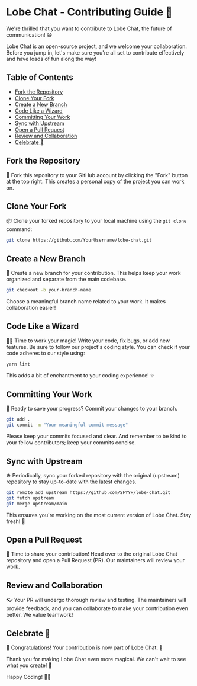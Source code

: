 # Lobe Chat - Contributing Guide 🌟

We're thrilled that you want to contribute to Lobe Chat, the future of communication! 😄

Lobe Chat is an open-source project, and we welcome your collaboration. Before you jump in, let's make sure you're all set to contribute effectively and have loads of fun along the way!

## Table of Contents

- [Fork the Repository](#fork-the-repository)
- [Clone Your Fork](#clone-your-fork)
- [Create a New Branch](#create-a-new-branch)
- [Code Like a Wizard](#code-like-a-wizard)
- [Committing Your Work](#committing-your-work)
- [Sync with Upstream](#sync-with-upstream)
- [Open a Pull Request](#open-a-pull-request)
- [Review and Collaboration](#review-and-collaboration)
- [Celebrate 🎉](#celebrate-)

## Fork the Repository

🍴 Fork this repository to your GitHub account by clicking the "Fork" button at the top right. This creates a personal copy of the project you can work on.

## Clone Your Fork

📦 Clone your forked repository to your local machine using the `git clone` command:

```bash
git clone https://github.com/YourUsername/lobe-chat.git
```

## Create a New Branch

🌿 Create a new branch for your contribution. This helps keep your work organized and separate from the main codebase.

```bash
git checkout -b your-branch-name
```

Choose a meaningful branch name related to your work. It makes collaboration easier!

## Code Like a Wizard

🧙‍♀️ Time to work your magic! Write your code, fix bugs, or add new features. Be sure to follow our project's coding style. You can check if your code adheres to our style using:

```bash
yarn lint
```

This adds a bit of enchantment to your coding experience! ✨

## Committing Your Work

📝 Ready to save your progress? Commit your changes to your branch.

```bash
git add .
git commit -m "Your meaningful commit message"
```

Please keep your commits focused and clear. And remember to be kind to your fellow contributors; keep your commits concise.

## Sync with Upstream

⚙️ Periodically, sync your forked repository with the original (upstream) repository to stay up-to-date with the latest changes.

```bash
git remote add upstream https://github.com/SFYYH/lobe-chat.git
git fetch upstream
git merge upstream/main
```

This ensures you're working on the most current version of Lobe Chat. Stay fresh! 💨

## Open a Pull Request

🚀 Time to share your contribution! Head over to the original Lobe Chat repository and open a Pull Request (PR). Our maintainers will review your work.

## Review and Collaboration

👓 Your PR will undergo thorough review and testing. The maintainers will provide feedback, and you can collaborate to make your contribution even better. We value teamwork!

## Celebrate 🎉

🎈 Congratulations! Your contribution is now part of Lobe Chat. 🥳

Thank you for making Lobe Chat even more magical. We can't wait to see what you create! 🌠

Happy Coding! 🚀🦄
